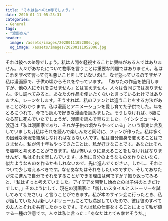 ```yaml
---
title: "それは彼へのin辱でしょう。"
date: 2020-01-11 05:23:31
categories:
- General
tags:
- "渡部さん"
header:
  image: /assets/images/20200111052006.jpg
  og_image: /assets/images/20200111052006.jpg
---
```


それは彼へのin辱でしょう。私は人間を軽視することに興味がある人ではありません。人々があなたについて物事を言うことは重要な問題ではありません。私はこれをすべて言って何も悪いことをしていないのに、なぜ怒っているのですか？私は漫画家で、子供の頃からそれをやっています。 「あなたの作品を使用しますが、他の人にそれをさせません」とは言えません。人々は皆同じではありません。少し調べてみると、あなたの作品を使いたくないと言っているわけではありません。シーンをします。そうすれば、私のファンとは違うことをする方法があることがわかります。私は漫画とアニメーションを愛し育てた子供でした。年をとるにつれて、今でも読んで好きな漫画を読みました。そうしなければ、5歳になる前に死んでいたでしょうが、漫画を読んで育ちました。 [インタビュー中、渡辺は「私は漫画家であり、それが子供の頃からやっている」という事実に言及していました。]私はそれを読んで楽しんだと同時に、ファンが作った。私は多くの困難な状況を経験しなければならない人です。私は自分自身を変えることはできません。私が何十年もやってきたことは、私が好きなことです。あなたはそれを趣味と考えることができます。私は怖いように見えることをしなければなりませんが、私はそれを楽しんでいます。本当に自分のようなものを作りたいなら、似たようなものを作るかもしれないので、先に進んでください。しかし、それについて少し考えるべきです。なぜあなたはそれをしたいのですか、そしてあなたが先に進んで自分でそれをすることができる理由は何ですか？振り返ってみると、「私はずっと考えていました。アイデアを開発し始めたのは子供のときだけでした。」そのようにして、現在の漫画家に「新しいスタイルとストーリーを試してみてください」と言うことができます。私が本のサイン会に行ったとき、私が話していた人は新しいボリュームにとても満足していたので、彼は彼のすべての友人とそれを共有したかったです。それは私の仕事をすることによって私が値する一種の注意です。人々は私に言った：「あなたはとても幸せそうだ。」
